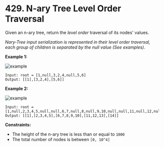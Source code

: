 # 429. N-ary Tree Level Order Traversal

Given an n-ary tree, return the *level order* traversal of its nodes' values.

*Nary-Tree input serialization is represented in their level order traversal, each group of children is separated by the null value (See  examples).*

**Example 1:**

![example](https://assets.leetcode.com/uploads/2018/10/12/narytreeexample.png)

```()
Input: root = [1,null,3,2,4,null,5,6]
Output: [[1],[3,2,4],[5,6]]
```

**Example 2:**

![example](https://assets.leetcode.com/uploads/2019/11/08/sample_4_964.png)

```()
Input: root = [1,null,2,3,4,5,null,null,6,7,null,8,null,9,10,null,null,11,null,12,null,13,null,null,14]
Output: [[1],[2,3,4,5],[6,7,8,9,10],[11,12,13],[14]]
```

**Constraints:**

- The height of the n-ary tree is less than or equal to `1000`
- The total number of nodes is between `[0, 10^4]`
